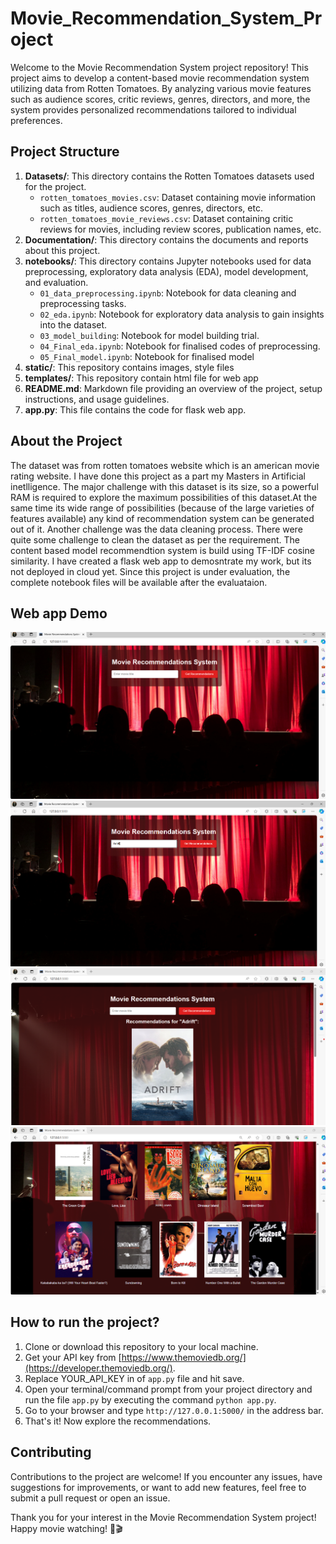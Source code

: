 # Movie_Recommendation_System_Project


Welcome to the Movie Recommendation System project repository! This project aims to develop a content-based movie recommendation system utilizing data from Rotten Tomatoes. By analyzing various movie features such as audience scores, critic reviews, genres, directors, and more, the system provides personalized recommendations tailored to individual preferences.

## Project Structure

1. **Datasets/**: This directory contains the Rotten Tomatoes datasets used for the project.
   - `rotten_tomatoes_movies.csv`: Dataset containing movie information such as titles, audience scores, genres, directors, etc.
   - `rotten_tomatoes_movie_reviews.csv`: Dataset containing critic reviews for movies, including review scores, publication names, etc.
2. **Documentation/**: This directory contains the documents and reports about this project.
3. **notebooks/**: This directory contains Jupyter notebooks used for data preprocessing, exploratory data analysis (EDA), model development, and evaluation.
   - `01_data_preprocessing.ipynb`: Notebook for data cleaning and preprocessing tasks.
   - `02_eda.ipynb`: Notebook for exploratory data analysis to gain insights into the dataset.
   - `03_model_building`: Notebook for model building trial.
   - `04_Final_eda.ipynb`:  Notebook for finalised codes of preprocessing.
   - `05_Final_model.ipynb`: Notebook for finalised model
4. **static/**: This repository contains images, style files
5. **templates/**: This repository contain html file for web app
6. **README.md**: Markdown file providing an overview of the project, setup instructions, and usage guidelines.
7. **app.py**: This file contains the code for flask web app.

## About the Project
The dataset was from rotten tomatoes website which is an american movie rating website. I have done this project as a part my Masters in Artificial inetlligence. The major challenge with this dataset is its size, so a powerful RAM is required to explore the maximum possibilities of this dataset.At the same time its wide range of possibilities (because of the large varieties of features available) any kind of recommendation system can be generated out of it. Another challenge was the data cleaning process. There were quite some challenge to clean the dataset as per the requirement. The content based model recommendtion system is build using TF-IDF cosine similarity. I have created a flask web app to demosntrate my work, but its not deployed in cloud yet. Since this project is under evaluation, the complete notebook files will be available after the evaluataion.


## Web app Demo
![web app 1.png](https://github.com/Arshapjoy/Movie_Recommendation_System_Project/blob/1ac9f4bb91da0b6f5470abcd39c40dede4fd09ff/static/web%20app%201.png)
![web app 2.png](https://github.com/Arshapjoy/Movie_Recommendation_System_Project/blob/b4ea8bd466095ab281d852eda5f6642db0c1a703/static/web%20app%202.png)
![web app 3.png](https://github.com/Arshapjoy/Movie_Recommendation_System_Project/blob/8870172970b4abcee53fea139e35705116f0f351/static/web%20app%203.png)
![web app 4.png](https://github.com/Arshapjoy/Movie_Recommendation_System_Project/blob/8870172970b4abcee53fea139e35705116f0f351/static/web%20app%204.png)

## How to run the project?

1. Clone or download this repository to your local machine.
2. Get your API key from [https://www.themoviedb.org/](https://developer.themoviedb.org/).
3. Replace YOUR_API_KEY in of `app.py` file and hit save.
4. Open your terminal/command prompt from your project directory and run the file `app.py` by executing the command `python app.py`.
5. Go to your browser and type `http://127.0.0.1:5000/` in the address bar.
6. That's it! Now explore the recommendations.

## Contributing

Contributions to the project are welcome! If you encounter any issues, have suggestions for improvements, or want to add new features, feel free to submit a pull request or open an issue.

Thank you for your interest in the Movie Recommendation System project! Happy movie watching! 🍿🎬


